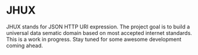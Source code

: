 # JHUX
JHUX stands for JSON HTTP URI expression. The project goal is to build a universal data sematic domain based on most accepted internet standards. This is a work in progress. Stay tuned for some awesome development coming ahead.

